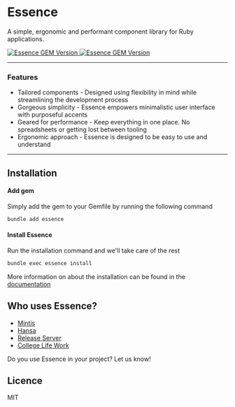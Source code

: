 # Essence

A simple, ergonomic and performant component library for Ruby applications.

<a href="https://rubygems.org/gems/essence">
  <img alt="Essence GEM Version" src="https://img.shields.io/gem/v/essence?color=10b981&include_prereleases&logo=ruby&logoColor=f43f5e">
</a>

<a href="https://rubygems.org/gems/essence">
  <img alt="Essence GEM Version" src="https://img.shields.io/gem/dt/essence?color=10b981&include_prereleases&logo=ruby&logoColor=f43f5e">
</a>

---

### Features

- Tailored components - Designed using flexibility in mind while streamlining the development process
- Gorgeous simplicity - Essence empowers minimalistic user interface with purposeful accents
- Geared for performance - Keep everything in one place. No spreadsheets or getting lost between tooling
- Ergonomic approach - Essence is designed to be easy to use and understand

---

## Installation

#### Add gem

Simply add the gem to your Gemfile by running the following command

```bash
bundle add essence
```

#### Install Essence

Run the installation command and we'll take care of the rest

```bash
bundle exec essence install
```

More information on about the installation can be found in the [documentation](https://essence.primevise.com/installation)

## Who uses Essence?

- [Mintis](https://mintis.app)
- [Hansa](https://hansahq.com)
- [Release Server](https://releaseserver.com)
- [College Life Work](https://work.collegelife.co)

Do you use Essence in your project? Let us know!

## Licence

MIT
